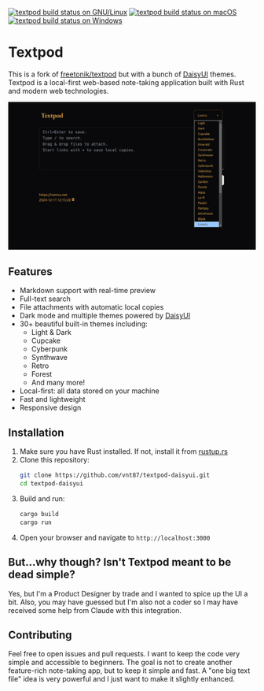 [![textpod build status on GNU/Linux](https://github.com/freetonik/textpod/workflows/GNU%2FLinux/badge.svg)](https://github.com/freetonik/textpod/actions?query=workflow%3AGNU%2FLinux)
[![textpod build status on macOS](https://github.com/freetonik/textpod/workflows/macOS/badge.svg)](https://github.com/freetonik/textpod/actions?query=workflow%3AmacOS)
[![textpod build status on Windows](https://github.com/freetonik/textpod/workflows/Windows/badge.svg)](https://github.com/freetonik/textpod/actions?query=workflow%3AWindows)

# Textpod

This is a fork of [freetonik/textpod](https://github.com/freetonik/textpod) but with a bunch of [DaisyUI](https://daisyui.com) themes. Textpod is a local-first web-based note-taking application built with Rust and modern web technologies.

![textpod screenshot](screenshot-textpodaisy.png)

## Features

- Markdown support with real-time preview
- Full-text search
- File attachments with automatic local copies
- Dark mode and multiple themes powered by [DaisyUI](https://daisyui.com)
- 30+ beautiful built-in themes including:
  - Light & Dark
  - Cupcake
  - Cyberpunk
  - Synthwave
  - Retro
  - Forest
  - And many more!
- Local-first: all data stored on your machine
- Fast and lightweight
- Responsive design

## Installation

1. Make sure you have Rust installed. If not, install it from [rustup.rs](https://rustup.rs/)
2. Clone this repository:
   ```bash
   git clone https://github.com/vnt87/textpod-daisyui.git
   cd textpod-daisyui
   ```
3. Build and run:
   ```bash
   cargo build
   cargo run
   ```
4. Open your browser and navigate to `http://localhost:3000`

## But...why though? Isn't Textpod meant to be dead simple?

Yes, but I'm a Product Designer by trade and I wanted to spice up the UI a bit. Also, you may have guessed but I'm also not a coder so I may have received some help from Claude with this integration.


## Contributing

Feel free to open issues and pull requests. I want to keep the code very simple and accessible to beginners. The goal is not to create another feature-rich note-taking app, but to keep it simple and fast.
A "one big text file" idea is very powerful and I just want to make it slightly enhanced.
